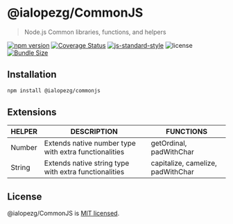 # @ialopezg/CommonJS

> Node.js Common libraries, functions, and helpers

[![npm version](https://img.shields.io/npm/v/@ialopezg/commonjs)](https://www.npmjs.com/package/@ialopezg/commonjs)
[![Coverage Status](https://coveralls.io/repos/github/ialopezg/CommonJS/badge.svg?branch=main)](https://coveralls.io/github/ialopezg/CommonJS?branch=main)
[![js-standard-style](https://img.shields.io/badge/code%20style-standard-brightgreen.svg)](http://standardjs.com)
![license](https://img.shields.io/npm/l/@ialopezg/commonjs)
[![Bundle Size](https://img.shields.io/bundlephobia/min/@ialopezg/commonjs)](https://bundlephobia.com/result?p=my-awesome-lib)

## Installation

```bash
npm install @ialopezg/commonjs
```

## Extensions

| HELPER | DESCRIPTION                                           | FUNCTIONS                         |
|--------|-------------------------------------------------------|-----------------------------------|
| Number | Extends native number type with extra functionalities | getOrdinal, padWithChar           |
| String | Extends native string type with extra functionalities | capitalize, camelize, padWithChar |


## License

@ialopezg/CommonJS is [MIT licensed](LICENSE).

